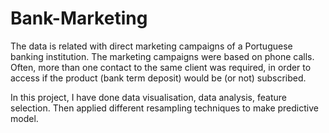 # Bank-Marketing
The data is related with direct marketing campaigns of a Portuguese banking institution.  The marketing campaigns were based on phone calls. Often, more than one contact to the same client was required,  in order to access if the product (bank term deposit) would be (or not) subscribed. 

In this project, I have done data visualisation, data analysis, feature selection. Then applied different resampling techniques to make predictive model.
